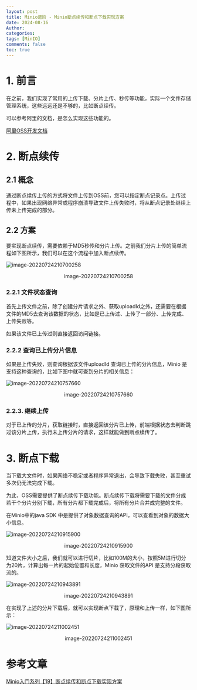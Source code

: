 ```yaml
---
layout: post
title: Minio进阶 - Minio断点续传和断点下载实现方案
date: 2024-08-16
Author: 
categories: 
tags: [MinIO]
comments: false
toc: true
---
```




# 1. 前言

在之前，我们实现了常用的上传下载、分片上传、秒传等功能，实际一个文件存储管理系统，这些远远还是不够的，比如断点续传。

可以参考阿里的文档，是怎么实现这些功能的。

[阿里OSS开发文档](https://help.aliyun.com/zh/oss/developer-reference/resumable-upload-10)

# 2. 断点续传

## 2.1 概念

通过断点续传上传的方式将文件上传到OSS前，您可以指定断点记录点。上传过程中，如果出现网络异常或程序崩溃导致文件上传失败时，将从断点记录处继续上传未上传完成的部分。

## 2.2 方案

要实现断点续传，需要依赖于MD5秒传和分片上传。之前我们分片上传的简单流程如下图所示，我们可以在这个流程中加入断点续传。

![image-20220724210700258](https://pic.altair288.eu.org/file/1d968624bdc7bbd59d4a5.png)

<center>image-20220724210700258</center>

### 2.2.1 文件状态查询

首先上传文件之前，除了创建分片请求之外、获取uploadId之外，还需要在根据文件的MD5去查询该数据的状态，比如是已上传过、上传了一部分、上传完成、上传失败等。

如果该文件已上传过则直接返回访问链接。

### 2.2.2 查询已上传分片信息

如果是上传失败，则查询根据该文件uploadId 查询已上传的分片信息，Minio 是支持这种查询的，比如下图中就可查到分片的相关信息：

![image-20220724210757660](https://pic.altair288.eu.org/file/b80e17f11fc7ab98f4d16.png)

<center>image-20220724210757660</center>

### 2.2.3. 继续上传

对于已上传的分片，获取链接时，直接返回该分片已上传，前端根据状态去判断跳过该分片上传，执行未上传分片的请求，这样就能做到断点续传了。

# 3. 断点下载

当下载大文件时，如果网络不稳定或者程序异常退出，会导致下载失败，甚至重试多次仍无法完成下载。

为此，OSS需要提供了断点续传下载功能。断点续传下载将需要下载的文件分成若干个分片分别下载，所有分片都下载完成后，将所有分片合并成完整的文件。

在Minio中的java SDK 中是提供了对象数据查询的API，可以查看到对象的数据大小信息。

![image-20220724210915900](https://pic.altair288.eu.org/file/dc56c3d3bcf1fb3309e86.png)

<center>image-20220724210915900</center>

知道文件大小之后，我们就可以进行切片，比如100M的大小，按照5M进行切分为20片，计算出每一片的起始位置和长度，Minio 获取文件的API 是支持分段获取流的。

![image-20220724210943891](https://pic.altair288.eu.org/file/3d623168ad943395bdcc9.png)

<center>image-20220724210943891</center>

在实现了上述的分片下载后，就可以实现断点下载了，原理和上传一样，如下图所示：

![image-20220724211002451](https://pic.altair288.eu.org/file/ff09e391edfc122738a33.png)

<center>image-20220724211002451</center>

# 参考文章

[Minio入门系列【19】断点续传和断点下载实现方案](https://yunyanchengyu.blog.csdn.net/article/details/123522111)
